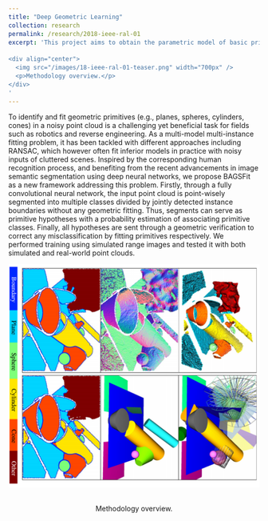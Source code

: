 ```yaml
---
title: "Deep Geometric Learning"
collection: research
permalink: /research/2018-ieee-ral-01
excerpt: 'This project aims to obtain the parametric model of basic primitives from noisy point cloud.

<div align="center">
  <img src="/images/18-ieee-ral-01-teaser.png" width="700px" />
  <p>Methodology overview.</p>
</div>
'
---
```



To identify and fit geometric primitives (e.g.,
planes, spheres, cylinders, cones) in a noisy point cloud is
a challenging yet beneficial task for fields such as robotics
and reverse engineering. As a multi-model multi-instance fitting
problem, it has been tackled with different approaches
including RANSAC, which however often fit inferior models
in practice with noisy inputs of cluttered scenes. Inspired by
the corresponding human recognition process, and benefiting
from the recent advancements in image semantic segmentation
using deep neural networks, we propose BAGSFit as a
new framework addressing this problem. Firstly, through a
fully convolutional neural network, the input point cloud is
point-wisely segmented into multiple classes divided by jointly
detected instance boundaries without any geometric fitting.
Thus, segments can serve as primitive hypotheses with a
probability estimation of associating primitive classes. Finally,
all hypotheses are sent through a geometric verification to
correct any misclassification by fitting primitives respectively.
We performed training using simulated range images and tested
it with both simulated and real-world point clouds.

<div align="center">
  <img src="/images/18-ieee-ral-01-teaser.png" width="700px" />
  <p>Methodology overview.</p>
</div>
